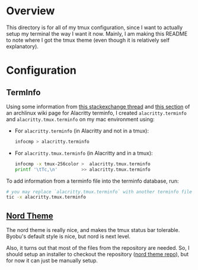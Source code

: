 # Overview

This directory is for all of my tmux configuration, since I want to actually setup my terminal the
way I want it now. Mainly, I am making this README to note where I got the tmux theme (even though
it is relatively self explanatory).

# Configuration

## TermInfo

Using some information from  [this stackexchange thread][web-tmuxtermcolors] and
[this section][web-alacrittytic] of an archlinux wiki page for Alacritty terminfo, I
created `alacritty.terminfo` and `alacritty.tmux.terminfo` on my mac environment using:

* For `alacritty.terminfo` (in Alacritty and not in a tmux):
  ```bash
  infocmp > alacritty.terminfo
  ```

* For `alacritty.tmux.terminfo` (in Alacritty and in a tmux):
  ```bash
  infocmp -x tmux-256color >  alacritty.tmux.terminfo
  printf '\tTc,\n'         >> alacritty.tmux.terminfo
  ```

To add information from a terminfo file into the terminfo database, run:
```bash
# you may replace `alacritty.tmux.terminfo` with another terminfo file
tic -x alacritty.tmux.terminfo
```


## [Nord Theme][theme-nord]

The nord theme is really nice, and makes the tmux status bar tolerable. Byobu's default style is
nice, but nord is next level.

Also, it turns out that most of the files from the repository are needed. So, I should setup an
installer to checkout the repository ([nord theme repo][repo-nordtheme]), but for now it can just
be manually setup.

<!-- resources -->
[theme-nord]:         https://www.nordtheme.com/docs/ports/tmux/installation

[repo-nordtheme]:     https://github.com/arcticicestudio/nord-tmux

[web-tmuxtermcolors]: https://unix.stackexchange.com/a/579927
[web-alacrittytic]:   https://wiki.archlinux.org/title/Alacritty#Terminal_functionality_unavailable_in_remote_shells
